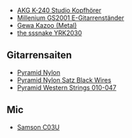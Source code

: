  - [AKG K-240 Studio Kopfhörer](https://www.thomann.de/de/akg_k_240_studio_kopfhoerer.htm)
 - [Millenium GS2001 E-Gitarrenständer](https://www.thomann.de/de/millenium_gs2001e.htm)
 - [Gewa Kazoo (Metal)](http://www.thomann.de/de/stoelzel_kazoo.htm) 
 - [the sssnake YRK2030](http://www.thomann.de/de/the_sssnake_yrk2030.htm)

Gitarrensaiten
--------------
 - [Pyramid Nylon](http://www.thomann.de/de/pyramid_nylon.htm)
 - [Pyramid Nylon Satz Black Wires](http://www.thomann.de/de/pyramid_nylon_satz_black_wires.htm)
 - [Pyramid Western Strings 010-047](http://www.thomann.de/de/pyramid_western_strings.htm)

Mic
---
 - [Samson C03U](http://www.thomann.de/de/samson_c03u.htm)
